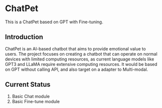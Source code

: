 # ChatPet
This is a ChatPet based on GPT with Fine-tuning. 

## Introduction
ChatPet is an AI-based chatbot that aims to provide emotional value to users. The project focuses on creating a chatbot that can operate on normal devices with limited computing resources, as current language models like GPT3 and LLaMA require extensive computing resources. It would be based on GPT without calling API, and also target on a adapter to Multi-modal.  

## Current Status
  1. Basic Chat module
  2. Basic Fine-tune module
